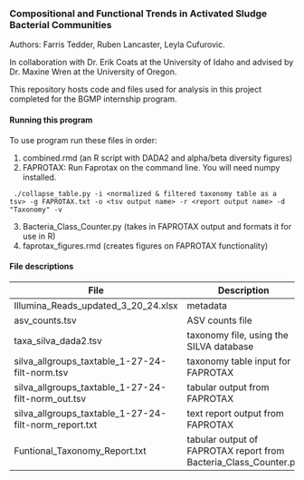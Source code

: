 ### Compositional and Functional Trends in Activated Sludge Bacterial Communities
Authors: Farris Tedder, Ruben Lancaster, Leyla Cufurovic.   
  
In collaboration with Dr. Erik Coats at the University of Idaho and advised by Dr. Maxine Wren at the University of Oregon.  


This repository hosts code and files used for analysis in this project completed for the BGMP internship program.

#### Running this program

To use program run these files in order:
 1. combined.rmd (an R script with DADA2 and alpha/beta diversity figures)
 2. FAPROTAX: Run Faprotax on the command line. You will need numpy installed. 
 ```
  ./collapse_table.py -i <normalized & filtered taxonomy table as a tsv> -g FAPROTAX.txt -o <tsv output name> -r <report output name> -d "Taxonomy" -v
 ```
 3. Bacteria_Class_Counter.py (takes in FAPROTAX output and formats it for use in R)
 4. faprotax_figures.rmd (creates figures on FAPROTAX functionality)

#### File descriptions

| File | Description |
| ---- | ----------- |
| Illumina_Reads_updated_3_20_24.xlsx | metadata |
| asv_counts.tsv | ASV counts file |
| taxa_silva_dada2.tsv | taxonomy file, using the SILVA database |
| silva_allgroups_taxtable_1-27-24-filt-norm.tsv | taxonomy table input for FAPROTAX |
| silva_allgroups_taxtable_1-27-24-filt-norm_out.tsv| tabular output from FAPROTAX |
| silva_allgroups_taxtable_1-27-24-filt-norm_report.txt | text report output from FAPROTAX |
| Funtional_Taxonomy_Report.txt | tabular output of FAPROTAX report from Bacteria_Class_Counter.py |

